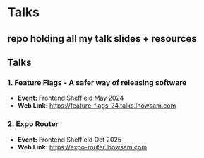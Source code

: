 # Talks

## repo holding all my talk slides + resources

## Talks

### 1. Feature Flags - A safer way of releasing software

- **Event:** Frontend Sheffield May 2024
- **Web Link:** https://feature-flags-24.talks.lhowsam.com

### 2. Expo Router

- **Event:** Frontend Sheffield Oct 2025
- **Web Link:** https://expo-router.lhowsam.com
